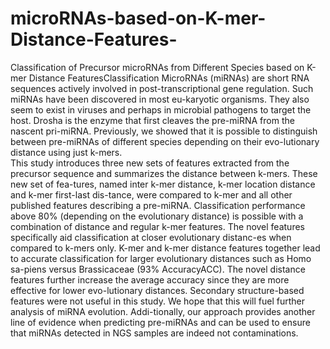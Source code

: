 # microRNAs-based-on-K-mer-Distance-Features-
Classification of Precursor microRNAs from Different Species based on K-mer Distance FeaturesClassification 
MicroRNAs (miRNAs) are short RNA sequences actively involved in post-transcriptional gene regulation. Such miRNAs have been discovered in most eu-karyotic organisms. They also seem to exist in viruses and perhaps in microbial pathogens to target the host. Drosha is the enzyme that first cleaves the pre-miRNA from the nascent pri-miRNA. Previously, we showed that it is possible to distinguish between pre-miRNAs of different species depending on their evo-lutionary distance using just k-mers.  
This study introduces three new sets of features extracted from the precursor sequence and summarizes the distance between k-mers. These new set of fea-tures, named inter k-mer distance, k-mer location distance and k-mer first-last dis-tance, were compared to k-mer and all other published features describing a pre-miRNA. Classification performance above 80% (depending on the evolutionary distance) is possible with a combination of distance and regular k-mer features. 
The novel features specifically aid classification at closer evolutionary distanc-es when compared to k-mers only. K-mer and k-mer distance features together lead to accurate classification for larger evolutionary distances such as Homo sa-piens versus Brassicaceae (93%  AccuracyACC). The novel distance features further increase the average accuracy since they are more effective for lower evo-lutionary distances. Secondary structure-based features were not useful in this study. We hope that this will fuel further analysis of miRNA evolution. Addi-tionally, our approach provides another line of evidence when predicting pre-miRNAs and can be used to ensure that miRNAs detected in NGS samples are indeed not contaminations.
